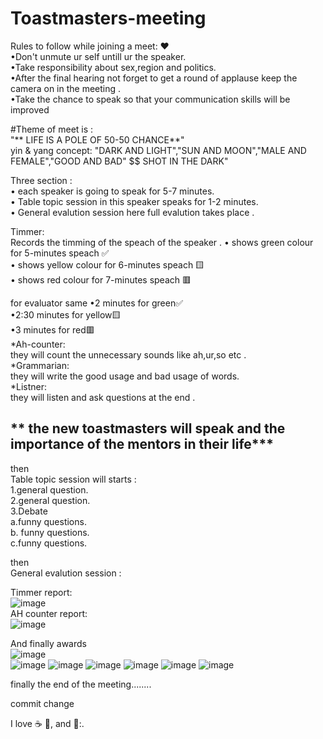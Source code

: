 # Toastmasters-meeting
Rules to follow while joining a meet: ❤                                                                   
•Don't unmute ur self untill ur the speaker.                                                                                                                                     
•Take responsibility about sex,region and politics.                                                                                                          
•After the final hearing not forget to get a round of applause keep the camera on in the meeting .                                                        
•Take the chance to speak so that your communication skills will be improved                                                         

   #Theme of meet is :                                        
"** LIFE IS A POLE OF 50-50 CHANCE**"                                                
   yin & yang concept: "DARK AND LIGHT","SUN AND MOON","MALE AND FEMALE","GOOD AND BAD"
 $$ SHOT IN THE DARK" 
 
 Three section :                          
 • each speaker is going to speak for 5-7 minutes.                    
 • Table topic session in this speaker speaks for 1-2 minutes.             
 • General evalution session  here full evalution takes place .              
    
   Timmer:  
   Records the timming of the speach of the speaker .
 • shows green colour for 5-minutes speach ✅                              
 • shows yellow  colour for 6-minutes speach 🟨                        
 • shows red colour for 7-minutes speach 🟥                     
  
 for evaluator same 
  •2 minutes for green✅                 
 •2:30 minutes for yellow🟨            
  •3 minutes for red🟥                 
  *Ah-counter:    
  they will count the unnecessary sounds like ah,ur,so etc .                       
 *Grammarian:                 
  they will write the good usage and bad usage of words.            
  *Listner:                  
  they will listen and ask questions at the end .               
   
 **  the new toastmasters will speak and the importance of the mentors in their life***
 --------------------------------------------------------------------------------------- 
 then                                            
 Table topic session will starts :                         
 1.general question.                 
 2.general question.                    
 3.Debate                         
    a.funny questions.                 
    b. funny questions.               
    c.funny questions.                   
 
 then                    
 General evalution session :                         
 
 Timmer report:         
 ![image](https://user-images.githubusercontent.com/85113970/127637826-adaa3f7e-30e6-471c-b068-0245988a07a3.png)             
AH counter report:          
![image](https://user-images.githubusercontent.com/85113970/127638653-2d03c4df-a39e-4f83-8582-e8996ab8138a.png)                 
    
    
    
 And finally awards                        
 ![image](https://user-images.githubusercontent.com/85113970/127639187-023c1605-1ccf-4884-8901-9a9d90e49f8d.png)     
![image](https://user-images.githubusercontent.com/85113970/127639224-8e808921-4784-4d78-acec-489ad1d910a5.png)
![image](https://user-images.githubusercontent.com/85113970/127639251-d3eeefd2-e22b-4de9-8a4d-5445999f68a5.png)
![image](https://user-images.githubusercontent.com/85113970/127639284-c9700fdb-352c-4616-a2a7-24050618c415.png)
![image](https://user-images.githubusercontent.com/85113970/127639322-63a68647-2d58-47ef-b87b-7f381faaf31f.png)
![image](https://user-images.githubusercontent.com/85113970/127639360-c69d4ec5-7d5e-4681-8f93-148f0fb2bb1a.png)
![image](https://user-images.githubusercontent.com/85113970/127639398-704741c0-f16c-4f28-9b85-aad545b93c3d.png)       

finally the end of the meeting........

commit change  

I love :coffee: :pizza:, and  👯:.
 
  
  
  
